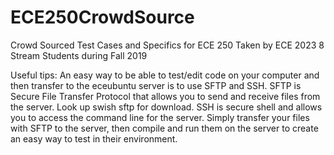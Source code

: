# ECE250CrowdSource

Crowd Sourced Test Cases and Specifics for ECE 250 Taken by ECE 2023 8 Stream Students during Fall 2019

Useful tips:
An easy way to be able to test/edit code on your computer and then transfer to the eceubuntu server is to use SFTP and SSH.
SFTP is Secure File Transfer Protocol that allows you to send and receive files from the server. Look up swish sftp for download.
SSH is secure shell and allows you to access the command line for the server.
Simply transfer your files with SFTP to the server, then compile and run them on the server to create an easy way to test in their environment.

